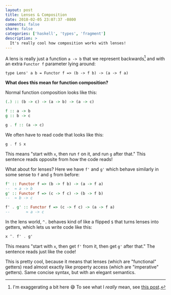 ```yaml
---
layout: post
title: Lenses & Composition
date: 2018-02-05 23:07:37 -0800
comments: false
share: false
categories: ['haskell', 'types', 'fragment']
description: >
  It's really cool how composition works with lenses!
---
```


<p></p>

<!-- more -->

A lens is really just a function `a -> b` that we represent
backwards[^backwards] and with an extra `Functor f` parameter lying
around:

```
type Lens' a b = Functor f => (b -> f b) -> (a -> f a)
```

**What does this mean for function composition?**

<!-- more -->

Normal function composition looks like this:

```haskell
(.) :: (b -> c) -> (a -> b) -> (a -> c)

f :: a -> b
g :: b -> c

g . f :: (a -> c)
```

We often have to read code that looks like this:

```haskell
g . f $ x
```

This means "start with `x`, then run `f` on it, and run `g` after that."
This sentence reads opposite from how the code reads!

What about for lenses? Here we have `f'` and `g'` which behave similarly
in some sense to `f` and `g` from before:

```haskell
f' :: Functor f => (b -> f b) -> (a -> f a)
--  ≈ a -> b
g' :: Functor f => (c -> f c) -> (b -> f b)
--  ≈ b -> c

f' . g' :: Functor f => (c -> f c) -> (a -> f a)
--       ≈ a -> c
```

In the lens world, `^.` behaves kind of like a flipped `$` that turns
lenses into getters, which lets us write code like this:

```haskell
x ^. f' . g'
```

This means "start with `x`, then get `f'` from it, then get `g'` after
that." The sentence reads just like the code!

This is pretty cool, because it means that lenses (which are
"functional" getters) read almost exactly like property access (which
are "imperative" getters). Same concise syntax, but with an elegant
semantics.

[^backwards]: I'm exaggerating a bit here 😅 To see what I *really* mean, see [this post](/lens-intuition).

<!-- vim:tw=72
-->
